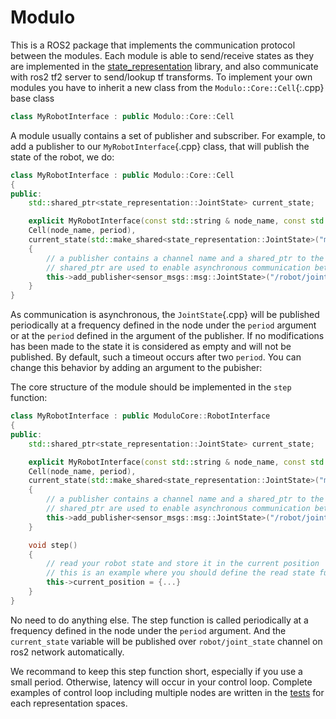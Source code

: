 # Modulo

This is a ROS2 package that implements the communication protocol between the modules. Each module is able to send/receive states as they are implemented in the [state_representation](../../lib/state_representation) library, and also communicate with ros2 tf2 server to send/lookup tf transforms. To implement your own modules you have to inherit a new class from the `Modulo::Core::Cell`{:.cpp} base class

```cpp
class MyRobotInterface : public Modulo::Core::Cell
```

A module usually contains a set of publisher and subscriber. For example, to add a publisher to our `MyRobotInterface`{.cpp} class, that will publish the state of the robot, we do:

```cpp
class MyRobotInterface : public Modulo::Core::Cell
{
public:
	std::shared_ptr<state_representation::JointState> current_state;

	explicit MyRobotInterface(const std::string & node_name, const std::chrono::milliseconds & period) :
	Cell(node_name, period),
	current_state(std::make_shared<state_representation::JointState>("my_robot"))
	{
		// a publisher contains a channel name and a shared_ptr to the state to publish
		// shared_ptr are used to enable asynchronous communication between the modules
		this->add_publisher<sensor_msgs::msg::JointState>("/robot/joint_state", this->current_state);
	}
}


```

As communication is asynchronous, the `JointState`{.cpp} will be published periodically at a frequency defined in the node under the `period` argument or at the `period` defined in the argument of the publisher. If no modifications has been made to the state it is considered as empty and will not be published. By default, such a timeout occurs after two `period`. You can change this behavior by adding an argument to the pubisher:

The core structure of the module should be implemented in the `step` function:

```cpp
class MyRobotInterface : public ModuloCore::RobotInterface
{
public:
	std::shared_ptr<state_representation::JointState> current_state;

	explicit MyRobotInterface(const std::string & node_name, const std::chrono::milliseconds & period) :
	Cell(node_name, period),
	current_state(std::make_shared<state_representation::JointState>("my_robot"))
	{
		// a publisher contains a channel name and a shared_ptr to the state to publish
		// shared_ptr are used to enable asynchronous communication between the modules
		this->add_publisher<sensor_msgs::msg::JointState>("/robot/joint_state", this->current_state);
	}

	void step()
	{
		// read your robot state and store it in the current position
		// this is an example where you should define the read state function on your own 
		this->current_position = {...}
	}
}
```

No need to do anything else. The step function is called periodically at a frequency defined in the node under the `period` argument. And the `current_state` variable will be published over `robot/joint_state` channel on ros2 network automatically.

We recommand to keep this step function short, especially if you use a small period. Otherwise, latency will occur in your control loop. Complete examples of control loop including multiple nodes are written in the [tests](examples/) for each representation spaces.
